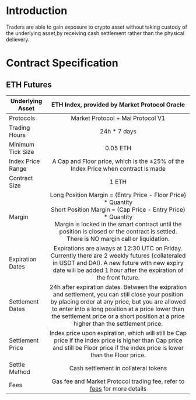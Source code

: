 # Introduction
Traders are able to gain exposure to crypto asset without taking custody of the underlying asset,by receiving cash settlement rather than the physical delievery.


# Contract Specification

## ETH Futures

| Underlying Asset  | ETH Index, provided by Market Protocol Oracle        | 
| -------------            |:-------------: | 
| Protocols                | Market Protocol + Mai Protocol V1 |
| Trading Hours            | 24h * 7 days         |  
| Minimum Tick Size        |  0.05 ETH             |   
| Index Price Range        |   A Cap and Floor price, which is the ±25% of the Index Price when contract is made       | 
| Contract Size            |        1 ETH       |   
| Margin                   |      Long Position Margin = (Entry Price - Floor Price) * Quantity<br/>Short Position Margin = (Cap Price - Entry Price) * Quantity<br/>Margin is locked in the smart contract until the position is closed or the contract is settled.<br/>There is NO margin call or liquidation.       |  
| Expiration Dates         |Expirations are always at 12:30 UTC on Friday. Currently there are 2 weekly futures (collateraled in USDT and DAI). A new future with new expiry date will be added 1 hour after the expiration of the front future.         |
| Settlement Dates         |   24h after expiration dates. Between the exipration and settlement, you can still close your position by placing order at any price, but you are allowed to enter into a long position at a price lower than the settlement price or a short position at a price higher than the settlement price.            |   
| Settlement Price         |  Index price upon expiration, which will still be Cap price if the index price is higher than Cap price and still be Floor price if the index price is lower than the Floor price.            | 
| Settle Method            |    Cash settlement in collateral tokens      |  
| Fees                     |   Gas fee and Market Protocol trading fee, refer to [fees](fees.md) for more details|   

